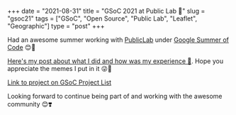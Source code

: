 +++ 
date = "2021-08-31"
title = "GSoC 2021 at Public Lab 🎈"
slug = "gsoc21"
tags = ["GSoC", "Open Source", "Public Lab", "Leaflet", "Geographic"]
type = "post"
+++

Had an awesome summer working with [PublicLab](https://publiclab.org) under [Google Summer of Code](https://summerofcode.withgoogle.com/) 😊🚀

[Here's my post about what I did and how was my experience 😬](https://publiclab.org/notes/barun1024/08-22-2021/gsoc-2021-geographic-features-refinement-final-report). Hope you appreciate the memes I put in it 😜🤣

[Link to project on GSoC Project List](https://summerofcode.withgoogle.com/projects/#6332389082529792)

Looking forward to continue being part of and working with the awesome community 😊❣️
